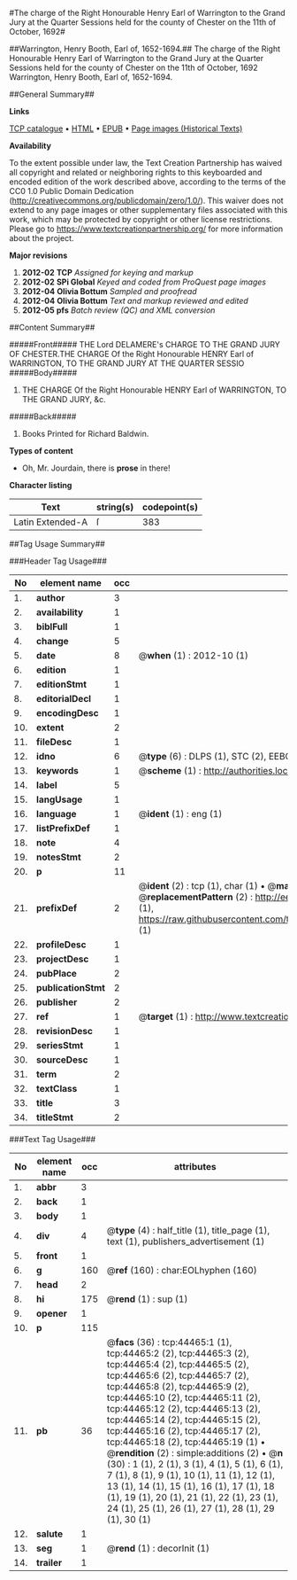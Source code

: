#The charge of the Right Honourable Henry Earl of Warrington to the Grand Jury at the Quarter Sessions held for the county of Chester on the 11th of October, 1692#

##Warrington, Henry Booth, Earl of, 1652-1694.##
The charge of the Right Honourable Henry Earl of Warrington to the Grand Jury at the Quarter Sessions held for the county of Chester on the 11th of October, 1692
Warrington, Henry Booth, Earl of, 1652-1694.

##General Summary##

**Links**

[TCP catalogue](http://www.ota.ox.ac.uk/tcp/)  • 
[HTML](http://tei.it.ox.ac.uk/tcp/Texts-HTML/free/A37/A37465.html)  • 
[EPUB](http://tei.it.ox.ac.uk/tcp/Texts-EPUB/free/A37/A37465.epub) • 
[Page images (Historical Texts)](https://historicaltexts.jisc.ac.uk/eebo-10051610e)

**Availability**

To the extent possible under law, the Text Creation Partnership has waived all copyright and related or neighboring rights to this keyboarded and encoded edition of the work described above, according to the terms of the CC0 1.0 Public Domain Dedication (http://creativecommons.org/publicdomain/zero/1.0/). This waiver does not extend to any page images or other supplementary files associated with this work, which may be protected by copyright or other license restrictions. Please go to https://www.textcreationpartnership.org/ for more information about the project.

**Major revisions**

1. __2012-02__ __TCP__ *Assigned for keying and markup*
1. __2012-02__ __SPi Global__ *Keyed and coded from ProQuest page images*
1. __2012-04__ __Olivia Bottum__ *Sampled and proofread*
1. __2012-04__ __Olivia Bottum__ *Text and markup reviewed and edited*
1. __2012-05__ __pfs__ *Batch review (QC) and XML conversion*

##Content Summary##

#####Front#####
THE Lord DELAMERE's CHARGE TO THE GRAND JURY OF CHESTER.THE CHARGE Of the Right Honourable HENRY Earl of WARRINGTON, TO THE GRAND JURY AT THE QUARTER SESSIO
#####Body#####

1. THE CHARGE Of the Right Honourable HENRY Earl of WARRINGTON, TO THE GRAND JURY, &c.

#####Back#####

1. Books Printed for Richard Baldwin.

**Types of content**

  * Oh, Mr. Jourdain, there is **prose** in there!

**Character listing**


|Text|string(s)|codepoint(s)|
|---|---|---|
|Latin Extended-A|ſ|383|

##Tag Usage Summary##

###Header Tag Usage###

|No|element name|occ|attributes|
|---|---|---|---|
|1.|__author__|3||
|2.|__availability__|1||
|3.|__biblFull__|1||
|4.|__change__|5||
|5.|__date__|8| @__when__ (1) : 2012-10 (1)|
|6.|__edition__|1||
|7.|__editionStmt__|1||
|8.|__editorialDecl__|1||
|9.|__encodingDesc__|1||
|10.|__extent__|2||
|11.|__fileDesc__|1||
|12.|__idno__|6| @__type__ (6) : DLPS (1), STC (2), EEBO-CITATION (1), OCLC (1), VID (1)|
|13.|__keywords__|1| @__scheme__ (1) : http://authorities.loc.gov/ (1)|
|14.|__label__|5||
|15.|__langUsage__|1||
|16.|__language__|1| @__ident__ (1) : eng (1)|
|17.|__listPrefixDef__|1||
|18.|__note__|4||
|19.|__notesStmt__|2||
|20.|__p__|11||
|21.|__prefixDef__|2| @__ident__ (2) : tcp (1), char (1)  •  @__matchPattern__ (2) : ([0-9\-]+):([0-9IVX]+) (1), (.+) (1)  •  @__replacementPattern__ (2) : http://eebo.chadwyck.com/downloadtiff?vid=$1&page=$2 (1), https://raw.githubusercontent.com/textcreationpartnership/Texts/master/tcpchars.xml#$1 (1)|
|22.|__profileDesc__|1||
|23.|__projectDesc__|1||
|24.|__pubPlace__|2||
|25.|__publicationStmt__|2||
|26.|__publisher__|2||
|27.|__ref__|1| @__target__ (1) : http://www.textcreationpartnership.org/docs/. (1)|
|28.|__revisionDesc__|1||
|29.|__seriesStmt__|1||
|30.|__sourceDesc__|1||
|31.|__term__|2||
|32.|__textClass__|1||
|33.|__title__|3||
|34.|__titleStmt__|2||


###Text Tag Usage###

|No|element name|occ|attributes|
|---|---|---|---|
|1.|__abbr__|3||
|2.|__back__|1||
|3.|__body__|1||
|4.|__div__|4| @__type__ (4) : half_title (1), title_page (1), text (1), publishers_advertisement (1)|
|5.|__front__|1||
|6.|__g__|160| @__ref__ (160) : char:EOLhyphen (160)|
|7.|__head__|2||
|8.|__hi__|175| @__rend__ (1) : sup (1)|
|9.|__opener__|1||
|10.|__p__|115||
|11.|__pb__|36| @__facs__ (36) : tcp:44465:1 (1), tcp:44465:2 (2), tcp:44465:3 (2), tcp:44465:4 (2), tcp:44465:5 (2), tcp:44465:6 (2), tcp:44465:7 (2), tcp:44465:8 (2), tcp:44465:9 (2), tcp:44465:10 (2), tcp:44465:11 (2), tcp:44465:12 (2), tcp:44465:13 (2), tcp:44465:14 (2), tcp:44465:15 (2), tcp:44465:16 (2), tcp:44465:17 (2), tcp:44465:18 (2), tcp:44465:19 (1)  •  @__rendition__ (2) : simple:additions (2)  •  @__n__ (30) : 1 (1), 2 (1), 3 (1), 4 (1), 5 (1), 6 (1), 7 (1), 8 (1), 9 (1), 10 (1), 11 (1), 12 (1), 13 (1), 14 (1), 15 (1), 16 (1), 17 (1), 18 (1), 19 (1), 20 (1), 21 (1), 22 (1), 23 (1), 24 (1), 25 (1), 26 (1), 27 (1), 28 (1), 29 (1), 30 (1)|
|12.|__salute__|1||
|13.|__seg__|1| @__rend__ (1) : decorInit (1)|
|14.|__trailer__|1||
